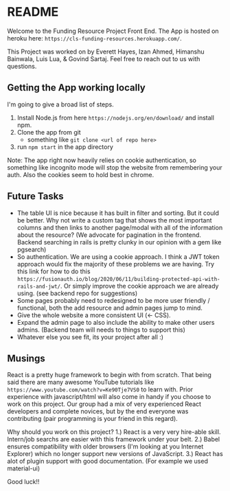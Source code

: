 # README #

Welcome to the Funding Resource Project Front End. The App is hosted on heroku here: `https://cls-funding-resources.herokuapp.com/`. 

This Project was worked on by Everett Hayes, Izan Ahmed, Himanshu Bainwala, Luis Lua, & Govind Sartaj. Feel free to reach out to us with questions.

## Getting the App working locally ##

I'm going to give a broad list of steps.
1. Install Node.js from here `https://nodejs.org/en/download/` and install npm.
2. Clone the app from git
    - something like ```git clone <url of repo here>```
3. run `npm start` in the app directory

Note: The app right now heavily relies on cookie authentication, so something like incognito mode will stop the website from remembering your auth. Also the cookies seem to hold best in chrome.

## Future Tasks ##

- The table UI is nice because it has built in filter and sorting. But it could be better. Why not write a custom <tr> tag that shows the most important columns and then links to another page/modal with all of the information about the resource? (We advocate for pagination in the frontend. Backend searching in rails is pretty clunky in our opinion with a gem like pgsearch)
- So authentication. We are using a cookie approach. I think a JWT token approach would fix the majority of these problems we are having. Try this link for how to do this `https://fusionauth.io/blog/2020/06/11/building-protected-api-with-rails-and-jwt/`. Or simply improve the cookie approach we are already using. (see backend repo for suggestions)
- Some pages probably need to redesigned to be more user friendly / functional, both the add resource and admin pages jump to mind.
- Give the whole website a more consistent UI (<- CSS).
- Expand the admin page to also include the ability to make other users admins. (Backend team will needs to things to support this)
- Whatever else you see fit, its your project after all :)

## Musings ##

React is a pretty huge framework to begin with from scratch. That being said there are many awesome YouTube tutorials like `https://www.youtube.com/watch?v=Ke90Tje7VS0` to learn with. Prior experience with javascript/html will also come in handy if you choose to work on this project. Our group had a mix of very experienced React developers and complete novices, but by the end everyone was contributing (pair programming is your friend in this regard). 

Why should you work on this project? 
1.) React is a very very hire-able skill. Intern/job searchs are easier with this framework under your belt.
2.) Babel ensures compatibility with older browsers (I'm looking at you Internet Explorer) which no longer support new versions of JavaScript.
3.) React has alot of plugin support with good documentation. (For example we used material-ui)

Good luck!!
